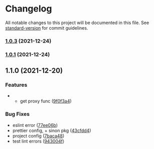 # Changelog

All notable changes to this project will be documented in this file. See [standard-version](https://github.com/conventional-changelog/standard-version) for commit guidelines.

### [1.0.3](https://github.com/ChrisLFieldsII/proxy-function-callbacks/compare/v1.0.1...v1.0.3) (2021-12-24)

### [1.0.1](https://github.com/ChrisLFieldsII/proxy-function-callbacks/compare/v1.1.0...v1.0.1) (2021-12-24)

## 1.1.0 (2021-12-20)


### Features

* + get proxy func ([9f0f3a4](https://github.com/ChrisLFieldsII/proxy-function-callbacks/commit/9f0f3a4b8cb8aff137e8b4e4513f08ea0b35d23e))


### Bug Fixes

* eslint error ([77ee06b](https://github.com/ChrisLFieldsII/proxy-function-callbacks/commit/77ee06bc1d6878a3a34fbdbe2ac41975784e288b))
* prettier config, + sinon pkg ([43cfdd4](https://github.com/ChrisLFieldsII/proxy-function-callbacks/commit/43cfdd43216ba4372030677cbf546600985b3a74))
* project config ([7baca48](https://github.com/ChrisLFieldsII/proxy-function-callbacks/commit/7baca485489d2cade2161569b2b3722a5fa3ebdb))
* test lint errors ([943004f](https://github.com/ChrisLFieldsII/proxy-function-callbacks/commit/943004f1ac1eab421e06a7c3380bdfc2c14c7a6b))
